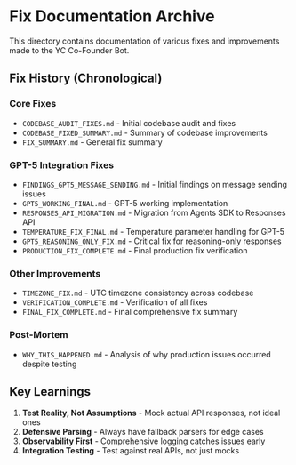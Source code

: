 # Fix Documentation Archive

This directory contains documentation of various fixes and improvements made to the YC Co-Founder Bot.

## Fix History (Chronological)

### Core Fixes
- `CODEBASE_AUDIT_FIXES.md` - Initial codebase audit and fixes
- `CODEBASE_FIXED_SUMMARY.md` - Summary of codebase improvements
- `FIX_SUMMARY.md` - General fix summary

### GPT-5 Integration Fixes
- `FINDINGS_GPT5_MESSAGE_SENDING.md` - Initial findings on message sending issues
- `GPT5_WORKING_FINAL.md` - GPT-5 working implementation
- `RESPONSES_API_MIGRATION.md` - Migration from Agents SDK to Responses API
- `TEMPERATURE_FIX_FINAL.md` - Temperature parameter handling for GPT-5
- `GPT5_REASONING_ONLY_FIX.md` - Critical fix for reasoning-only responses
- `PRODUCTION_FIX_COMPLETE.md` - Final production fix verification

### Other Improvements
- `TIMEZONE_FIX.md` - UTC timezone consistency across codebase
- `VERIFICATION_COMPLETE.md` - Verification of all fixes
- `FINAL_FIX_COMPLETE.md` - Final comprehensive fix summary

### Post-Mortem
- `WHY_THIS_HAPPENED.md` - Analysis of why production issues occurred despite testing

## Key Learnings

1. **Test Reality, Not Assumptions** - Mock actual API responses, not ideal ones
2. **Defensive Parsing** - Always have fallback parsers for edge cases
3. **Observability First** - Comprehensive logging catches issues early
4. **Integration Testing** - Test against real APIs, not just mocks